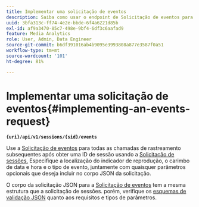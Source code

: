 ```yaml
---
title: Implementar uma solicitação de eventos
description: Saiba como usar o endpoint de Solicitação de eventos para todas as chamadas de rastreamento subsequentes após obter uma ID de sessão
uuid: 3bfa313c-ff74-4e2e-bbde-6f4a6221d85b
exl-id: af9a3470-85c7-498e-9bf4-6df3c6aafad9
feature: Media Analytics
role: User, Admin, Data Engineer
source-git-commit: b6df391016ab4b9095e3993808a877e3587f0a51
workflow-type: tm+mt
source-wordcount: '101'
ht-degree: 81%

---
```


# Implementar uma solicitação de eventos{#implementing-an-events-request}

**`{uri}/api/v1/sessions/{sid}/events`**

Use a [Solicitação de eventos](/help/media-collection-api/mc-api-ref/mc-api-events-req.md) para todas as chamadas de rastreamento subsequentes após obter uma ID de sessão usando a [Solicitação de sessões.](/help/media-collection-api/mc-api-ref/mc-api-sessions-req.md) Especifique a localização do indicador de reprodução, o carimbo de data e hora e o tipo de evento, juntamente com quaisquer parâmetros opcionais que deseja incluir no corpo JSON da solicitação.

O corpo da solicitação JSON para a [Solicitação de eventos](/help/media-collection-api/mc-api-ref/mc-api-events-req.md) tem a mesma estrutura que a solicitação de sessões. porém, verifique os [esquemas de validação JSON](/help/media-collection-api/mc-api-ref/mc-api-json-validation.md) quanto aos requisitos e tipos de parâmetros.
